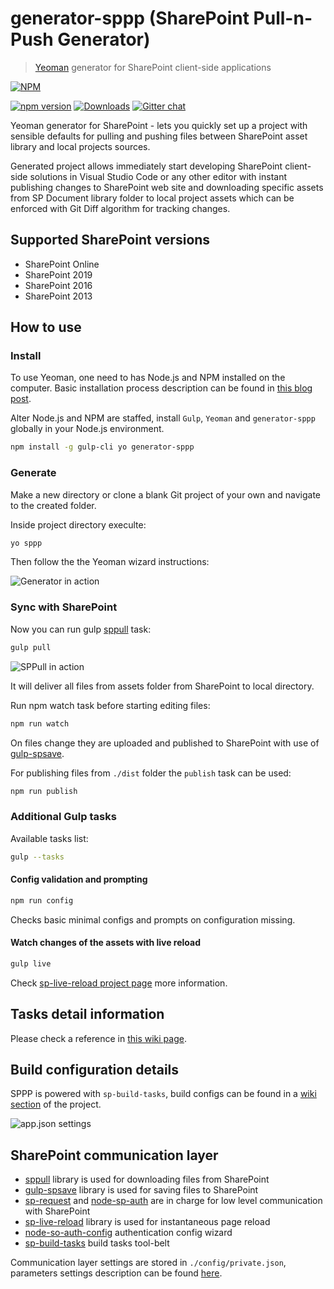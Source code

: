 # generator-sppp (SharePoint Pull-n-Push Generator)

> [Yeoman](http://yeoman.io/) generator for SharePoint client-side applications

[![NPM](https://nodei.co/npm/generator-sppp.png?mini=true&downloads=true&downloadRank=true&stars=true)](https://nodei.co/npm/generator-sppp/)

[![npm version](https://badge.fury.io/js/generator-sppp.svg)](https://badge.fury.io/js/generator-sppp)
[![Downloads](https://img.shields.io/npm/dm/generator-sppp.svg)](https://www.npmjs.com/package/generator-sppp)
[![Gitter chat](https://badges.gitter.im/gitterHQ/gitter.png)](https://gitter.im/sharepoint-node/Lobby)

Yeoman generator for SharePoint - lets you quickly set up a project with sensible defaults for pulling and pushing files between SharePoint asset library and local projects sources.

Generated project allows immediately start developing SharePoint client-side solutions in Visual Studio Code or any other editor with instant publishing changes to SharePoint web site and downloading specific assets from SP Document library folder to local project assets which can be enforced with Git Diff algorithm for tracking changes.

## Supported SharePoint versions

- SharePoint Online
- SharePoint 2019
- SharePoint 2016
- SharePoint 2013

## How to use

### Install

To use Yeoman, one need to has Node.js and NPM installed on the computer. Basic installation process description can be found in [this blog post](https://www.linkedin.com/pulse/preparing-development-machine-client-side-sharepoint-mac-koltyakov?trk=pulse_spock-articles).

Alter Node.js and NPM are staffed, install `Gulp`, `Yeoman` and `generator-sppp` globally in your Node.js environment.

```bash
npm install -g gulp-cli yo generator-sppp
```

### Generate

Make a new directory or clone a blank Git project of your own and navigate to the created folder.

Inside project directory execulte:

```bash
yo sppp
```

Then follow the the Yeoman wizard instructions:

![Generator in action](http://koltyakov.ru/images/generator-sppp-demo.gif)

### Sync with SharePoint

Now you can run gulp [sppull](https://www.npmjs.com/package/sppull) task:

```bash
gulp pull
```

![SPPull in action](http://koltyakov.ru/images/generator-sppp-demo-2.gif)

It will deliver all files from assets folder from SharePoint to local directory.

Run npm watch task before starting editing files:

```bash
npm run watch
```

On files change they are uploaded and published to SharePoint with use of [gulp-spsave](https://www.npmjs.com/package/gulp-spsave).

For publishing files from `./dist` folder the `publish` task can be used:

```bash
npm run publish
```

### Additional Gulp tasks

Available tasks list:

```bash
gulp --tasks
```

#### Config validation and prompting

```bash
npm run config
```

Checks basic minimal configs and prompts on configuration missing.

#### Watch changes of the assets with live reload

```bash
gulp live
```

Check [sp-live-reload project page](https://github.com/koltyakov/sp-live-reload) more information.

## Tasks detail information

Please check a reference in [this wiki page](https://github.com/koltyakov/sp-build-tasks/wiki/Tasks).

## Build configuration details

SPPP is powered with `sp-build-tasks`, build configs can be found in a [wiki section](https://github.com/koltyakov/sp-build-tasks/wiki/Build-options) of the project.

![app.json settings](https://raw.githubusercontent.com/koltyakov/sp-build-tasks/master/docs/schema.gif)

## SharePoint communication layer

- [sppull](https://github.com/koltyakov/sppull) library is used for downloading files from SharePoint
- [gulp-spsave](https://github.com/s-KaiNet/gulp-spsave) library is used for saving files to SharePoint
- [sp-request](https://github.com/s-KaiNet/sp-request) and [node-sp-auth](https://github.com/s-KaiNet/node-sp-auth) are in charge for low level communication with SharePoint
- [sp-live-reload](https://github.com/koltyakov/sp-live-reload) library is used for instantaneous page reload
- [node-so-auth-config](https://github.com/koltyakov/node-so-auth-config) authentication config wizard
- [sp-build-tasks](https://github.com/koltyakov/sp-build-tasks) build tasks tool-belt

Communication layer settings are stored in `./config/private.json`, parameters settings description can be found [here](https://github.com/s-KaiNet/node-sp-auth/wiki).
